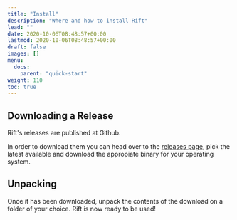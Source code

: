 ```yaml
---
title: "Install"
description: "Where and how to install Rift"
lead: ""
date: 2020-10-06T08:48:57+00:00
lastmod: 2020-10-06T08:48:57+00:00
draft: false
images: []
menu:
  docs:
    parent: "quick-start"
weight: 110
toc: true
---
```


## Downloading a Release
Rift's releases are published at Github.

In order to download them you can head over to the [releases page](https://github.com/PipeRift/rift/releases), pick the latest available and download the appropiate binary for your operating system.


## Unpacking
Once it has been downloaded, unpack the contents of the download on a folder of your choice. Rift is now ready to be used!


